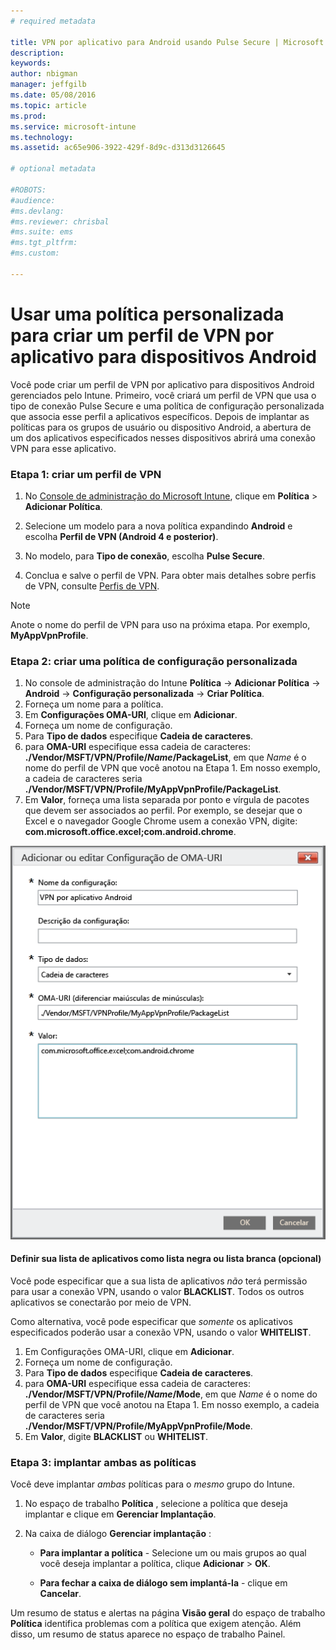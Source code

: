 ```yaml
---
# required metadata

title: VPN por aplicativo para Android usando Pulse Secure | Microsoft Intune
description:
keywords:
author: nbigman
manager: jeffgilb
ms.date: 05/08/2016
ms.topic: article
ms.prod:
ms.service: microsoft-intune
ms.technology:
ms.assetid: ac65e906-3922-429f-8d9c-d313d3126645

# optional metadata

#ROBOTS:
#audience:
#ms.devlang:
#ms.reviewer: chrisbal
#ms.suite: ems
#ms.tgt_pltfrm:
#ms.custom:

---
```


# Usar uma política personalizada para criar um perfil de VPN por aplicativo para dispositivos Android

Você pode criar um perfil de VPN por aplicativo para dispositivos Android gerenciados pelo Intune. Primeiro, você criará um perfil de VPN que usa o tipo de conexão Pulse Secure e uma política de configuração personalizada que associa esse perfil a aplicativos específicos. Depois de implantar as políticas para os grupos de usuário ou dispositivo Android, a abertura de um dos aplicativos especificados nesses dispositivos abrirá uma conexão VPN para esse aplicativo. 

### Etapa 1: criar um perfil de VPN

1. No [Console de administração do Microsoft Intune](https://manage.microsoft.com), clique em **Política** > **Adicionar Política**.
2. Selecione um modelo para a nova política expandindo **Android** e escolha **Perfil de VPN (Android 4 e posterior)**.

3. No modelo, para **Tipo de conexão**, escolha **Pulse Secure**.
4. Conclua e salve o perfil de VPN. Para obter mais detalhes sobre perfis de VPN, consulte [Perfis de VPN](Help%20users%20connect%20to%20their%20work%20using%20VPN%20profiles%20with%20Microsoft%20Intune.md).

> [!NOTE]
Anote o nome do perfil de VPN para uso na próxima etapa. Por exemplo, **MyAppVpnProfile**.
   
### Etapa 2: criar uma política de configuração personalizada
    
   1. No console de administração do Intune **Política** -> **Adicionar Política** -> **Android** -> **Configuração personalizada** -> **Criar Política**.
   2. Forneça um nome para a política.
   3. Em **Configurações OMA-URI**, clique em **Adicionar**.
   4. Forneça um nome de configuração.
   5. Para **Tipo de dados** especifique **Cadeia de caracteres**.
   6. para **OMA-URI** especifique essa cadeia de caracteres: **./Vendor/MSFT/VPN/Profile/*Name*/PackageList**, em que *Name* é o nome do perfil de VPN que você anotou na Etapa 1. Em nosso exemplo, a cadeia de caracteres seria **./Vendor/MSFT/VPN/Profile/MyAppVpnProfile/PackageList**.
   7.   Em **Valor**, forneça uma lista separada por ponto e vírgula de pacotes que devem ser associados ao perfil.  Por exemplo, se desejar que o Excel e o navegador Google Chrome usem a conexão VPN, digite: **com.microsoft.office.excel;com.android.chrome**.
  

   ![Exemplo de política personalizada de VPN por aplicativo Android](..\media\android_per_app_vpn_oma_uri.png) 
#### Definir sua lista de aplicativos como lista negra ou lista branca (opcional)
Você pode especificar que a sua lista de aplicativos *não* terá permissão para usar a conexão VPN, usando o valor **BLACKLIST**.  Todos os outros aplicativos se conectarão por meio de VPN.

Como alternativa, você pode especificar que *somente* os aplicativos especificados poderão usar a conexão VPN, usando o valor **WHITELIST**.
 

1.  Em Configurações OMA-URI, clique em **Adicionar**.
2.  Forneça um nome de configuração.
3.  Para **Tipo de dados** especifique **Cadeia de caracteres**.
4.  para **OMA-URI** especifique essa cadeia de caracteres: **./Vendor/MSFT/VPN/Profile/*Name*/Mode**, em que *Name* é o nome do perfil de VPN que você anotou na Etapa 1. Em nosso exemplo, a cadeia de caracteres seria **./Vendor/MSFT/VPN/Profile/MyAppVpnProfile/Mode**.
5.  Em **Valor**, digite **BLACKLIST** ou **WHITELIST**. 


   
### Etapa 3: implantar ambas as políticas

Você deve implantar *ambas* políticas para o *mesmo* grupo do Intune.

   1.  No espaço de trabalho **Política** , selecione a política que deseja implantar e clique em **Gerenciar Implantação**.

2.  Na caixa de diálogo **Gerenciar implantação** :

    -   **Para implantar a política** - Selecione um ou mais grupos ao qual você deseja implantar a política, clique **Adicionar** &gt; **OK**.

    -   **Para fechar a caixa de diálogo sem implantá-la** - clique em **Cancelar**.

Um resumo de status e alertas na página **Visão geral** do espaço de trabalho **Política** identifica problemas com a política que exigem atenção. Além disso, um resumo de status aparece no espaço de trabalho Painel.



<!--HONumber=Jun16_HO1-->


